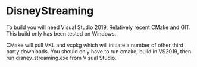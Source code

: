 # DisneyStreaming

To build you will need Visual Studio 2019, Relatively recent CMake and GIT.  This build only has been tested on Windows.

CMake will pull VKL and vcpkg which will initiate a number of other third party downloads.  You should only have to run cmake, build in VS2019, then run disney_streaming.exe from Visual Studio.
